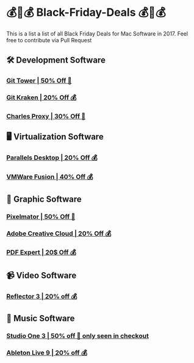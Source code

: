 # 💰💸💰 Black-Friday-Deals 💰💸💰
This is a list a list of all Black Friday Deals for Mac Software in 2017. Feel free to contribute via Pull Request

## 🛠 Development Software
### [Git Tower | 50% Off 💸](https://www.git-tower.com/buy)
### [Git Kraken | 20% Off 💰](https://twitter.com/GitKraken/status/932703895167623168)
### [Charles Proxy | 30% Off 💸](https://www.charlesproxy.com/buy/?promoCode=CHARLESBLACK17)

## 🖥 Virtualization Software
### [Parallels Desktop | 20% Off 💰](https://www.parallels.com/de/)
### [VMWare Fusion | 40% Off 💰](https://www.vmware.com/products/fusion.html)

## 🎨 Graphic Software
### [Pixelmator | 50% Off 💸](https://itunes.apple.com/us/app/pixelmator/id407963104?mt=12&ign-mpt=uo%3D4)
### [Adobe Creative Cloud | 20% Off 💰](https://www.adobe.com/creativecloud/plans.html?promoid=8DN85N5R&mv=other)
### [PDF Expert | 20$ Off 💰](https://pdfexpert.com/de/store)

## 📹 Video Software
### [Reflector 3 | 20% off 💰](https://store.airsquirrels.com/reflector/)

## 🎹 Music Software
### [Studio One 3 | 50% off 💸 only seen in checkout](https://www.presonus.com/products/Studio-One)
### [Ableton Live 9 | 20% off 💰](https://www.ableton.com/en/shop/live/)
